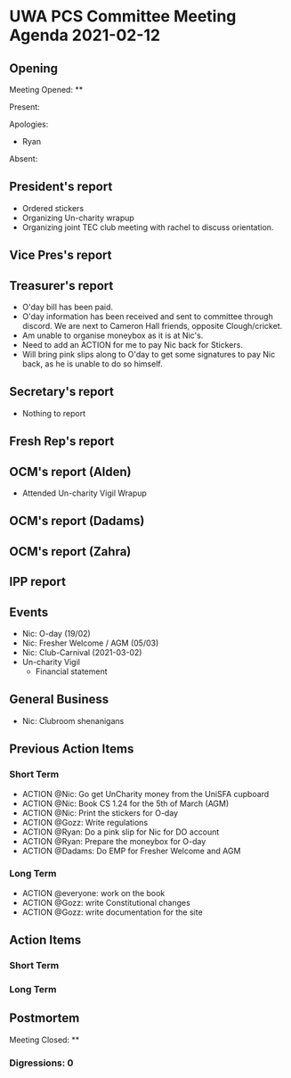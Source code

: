 # UWA PCS Committee Meeting Agenda 2021-02-12

## Opening

Meeting Opened: **

Present:

Apologies:

- Ryan

Absent:

## President's report

- Ordered stickers
- Organizing Un-charity wrapup
- Organizing joint TEC club meeting with rachel to discuss orientation.

## Vice Pres's report

## Treasurer's report

- O'day bill has been paid.
- O'day information has been received and sent to committee through discord.
We are next to Cameron Hall friends, opposite Clough/cricket.
- Am unable to organise moneybox as it is at Nic's.
- Need to add an ACTION for me to pay Nic back for Stickers.
- Will bring pink slips along to O'day to get some signatures to pay Nic back, as he is unable to do so himself.  

## Secretary's report

- Nothing to report

## Fresh Rep's report

## OCM's report (Alden)

- Attended Un-charity Vigil Wrapup

## OCM's report (Dadams)

## OCM's report (Zahra)

## IPP report

## Events

- Nic: O-day (19/02)
- Nic: Fresher Welcome / AGM (05/03)
- Nic: Club-Carnival (2021-03-02)
- Un-charity Vigil
  - Financial statement

## General Business

- Nic: Clubroom shenanigans

## Previous Action Items

### Short Term

- ACTION @Nic: Go get UnCharity money from the UniSFA cupboard
- ACTION @Nic: Book CS 1.24 for the 5th of March (AGM)
- ACTION @Nic: Print the stickers for O-day
- ACTION @Gozz: Write regulations
- ACTION @Ryan: Do a pink slip for Nic for DO account
- ACTION @Ryan: Prepare the moneybox for O-day
- ACTION @Dadams: Do EMP for Fresher Welcome and AGM

### Long Term

- ACTION @everyone: work on the book
- ACTION @Gozz: write Constitutional changes
- ACTION @Gozz: write documentation for the site

## Action Items

### Short Term

### Long Term

## Postmortem

Meeting Closed: **

### Digressions: 0
